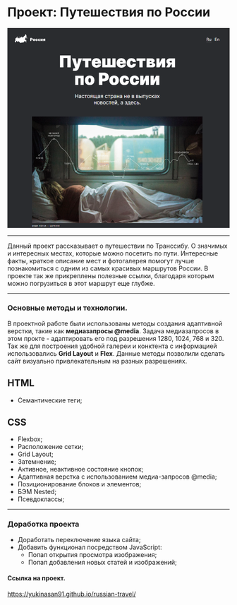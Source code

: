 # Проект: Путешествия по России

![russian_travel](https://github.com/YukinaSan91/russian-travel/blob/main/images/russian_travel.png)

______________________

Данный проект рассказывает о путешествии по Транссибу. О значимых и интересных местах, которые можно посетить по пути. Интересные факты, краткое описание мест и фотогалерея помогут лучше познакомиться с одним из самых красивых маршрутов России. В проекте так же прикреплены полезные ссылки, благодаря которым можно погрузиться в этот маршрут еще глубже.

______________________

### Основные методы и технологии.

В проектной работе были использованы методы создания адаптивной верстки, такие как **медиазапросы @media**. Задача медиазапросов в этом прокте - адаптировать его под разрешения 1280, 1024, 768 и 320.
Так же для построения удобной галереи и конктента с информацией использовались **Grid Layout** и **Flex**. Данные методы позволили сделать сайт визуально привлекательным на разных разрешениях.

## HTML
- Семантические теги;

## CSS
- Flexbox;
- Расположение сетки;
- Grid Layout;
- Затемнение;
- Активное, неактивное состояние кнопок;
- Адаптивная верстка с использованием медиа-запросов @media;
- Позиционирование блоков и элементов;
- БЭМ Nested;
- Псевдоклассы;

______________________

### Доработка проекта

- Доработать переключение языка сайта;
- Добавить функционал посредством JavaScript:
    - Попап открытия просмотра изображения;
    - Попап добавления новых статей и изображений;

#### Ссылка на проект.
https://yukinasan91.github.io/russian-travel/

